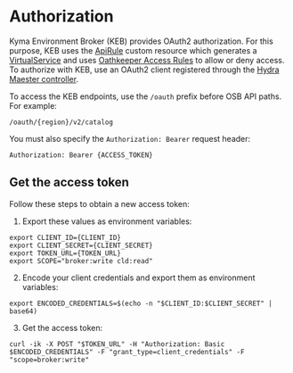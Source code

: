 # Authorization

Kyma Environment Broker (KEB) provides OAuth2 authorization. For this purpose, KEB uses the [ApiRule](https://kyma-project.io/#/05-technical-reference/00-custom-resources/apix-01-apirule) custom resource which generates a [VirtualService](https://istio.io/docs/reference/config/networking/virtual-service/) and uses  [Oathkeeper Access Rules](https://www.ory.sh/docs/oathkeeper/api-access-rules) to allow or deny access.
To authorize with KEB, use an OAuth2 client registered through the [Hydra Maester controller](https://github.com/ory/k8s/blob/master/docs/helm/hydra-maester.md).

To access the KEB endpoints, use the `/oauth` prefix before OSB API paths. For example:

```shell
/oauth/{region}/v2/catalog
```

You must also specify the `Authorization: Bearer` request header:

```shell
Authorization: Bearer {ACCESS_TOKEN}
```

## Get the access token

Follow these steps to obtain a new access token:

1. Export these values as environment variables:

```shell
export CLIENT_ID={CLIENT_ID}
export CLIENT_SECRET={CLIENT_SECRET}
export TOKEN_URL={TOKEN_URL}
export SCOPE="broker:write cld:read"
```

2. Encode your client credentials and export them as environment variables:

```shell
export ENCODED_CREDENTIALS=$(echo -n "$CLIENT_ID:$CLIENT_SECRET" | base64)
```

3. Get the access token:

```shell
curl -ik -X POST "$TOKEN_URL" -H "Authorization: Basic $ENCODED_CREDENTIALS" -F "grant_type=client_credentials" -F "scope=broker:write"
```
